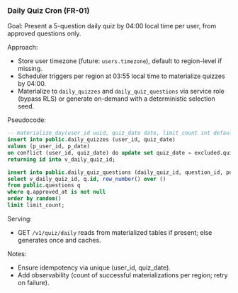 ### Daily Quiz Cron (FR-01)

Goal: Present a 5-question daily quiz by 04:00 local time per user, from approved questions only.

Approach:
- Store user timezone (future: `users.timezone`), default to region-level if missing.
- Scheduler triggers per region at 03:55 local time to materialize quizzes by 04:00.
- Materialize to `daily_quizzes` and `daily_quiz_questions` via service role (bypass RLS) or generate on-demand with a deterministic selection seed.

Pseudocode:
```sql
-- materialize_day(user_id uuid, quiz_date date, limit_count int default 5)
insert into public.daily_quizzes (user_id, quiz_date)
values (p_user_id, p_date)
on conflict (user_id, quiz_date) do update set quiz_date = excluded.quiz_date
returning id into v_daily_quiz_id;

insert into public.daily_quiz_questions (daily_quiz_id, question_id, position)
select v_daily_quiz_id, q.id, row_number() over ()
from public.questions q
where q.approved_at is not null
order by random()
limit limit_count;
```

Serving:
- GET `/v1/quiz/daily` reads from materialized tables if present; else generates once and caches.

Notes:
- Ensure idempotency via unique (user_id, quiz_date).
- Add observability (count of successful materializations per region; retry on failure).